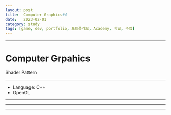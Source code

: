 ```yaml
---
layout: post
title:  Computer Graphics#4
date:   2023-02-01
category: study
tags: [game, dev, portfolio, 포트폴리오, Academy, 학교, 수업]
---
```



---

# Computer Grpahics

Shader Pattern

---

- Language: C++
- OpenGL

---


---

---
